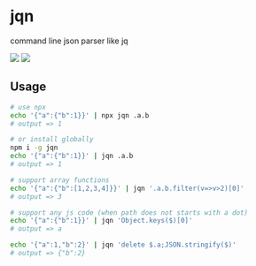 # jqn

command line json parser like jq

![](https://img.shields.io/npm/v/jqn)
![](https://img.shields.io/npm/l/jqn)

## Usage

```bash
# use npx
echo '{"a":{"b":1}}' | npx jqn .a.b
# output => 1

# or install globally
npm i -g jqn
echo '{"a":{"b":1}}' | jqn .a.b
# output => 1

# support array functions
echo '{"a":{"b":[1,2,3,4]}}' | jqn '.a.b.filter(v=>v>2)[0]'
# output => 3

# support any js code (when path does not starts with a dot)
echo '{"a":{"b":1}}' | jqn 'Object.keys($)[0]'
# output => a

echo '{"a":1,"b":2}' | jqn 'delete $.a;JSON.stringify($)'
# output => {"b":2}
```
